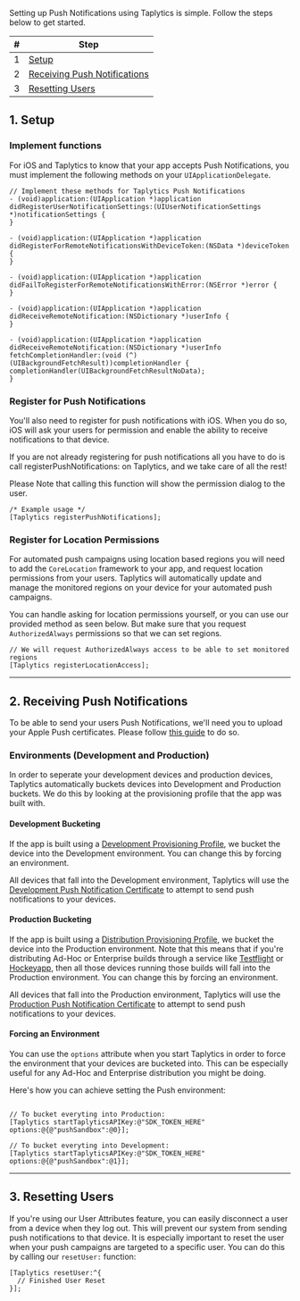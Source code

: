 Setting up Push Notifications using Taplytics is simple. Follow the steps below to get started.

| # | Step |
| --- | --- |
| 1 | [Setup](#1-setup) |
| 2 | [Receiving Push Notifications](#2-receiving-push-notifications) |
| 3 | [Resetting Users](#3-resetting-users) |

## 1. Setup

### Implement functions
For iOS and Taplytics to know that your app accepts Push Notifications, you must implement the following methods on your  `UIApplicationDelegate`.

```objc
// Implement these methods for Taplytics Push Notifications
- (void)application:(UIApplication *)application
didRegisterUserNotificationSettings:(UIUserNotificationSettings *)notificationSettings {
}
 
- (void)application:(UIApplication *)application didRegisterForRemoteNotificationsWithDeviceToken:(NSData *)deviceToken {
}
 
- (void)application:(UIApplication *)application didFailToRegisterForRemoteNotificationsWithError:(NSError *)error {
}
 
- (void)application:(UIApplication *)application didReceiveRemoteNotification:(NSDictionary *)userInfo {
}
 
- (void)application:(UIApplication *)application didReceiveRemoteNotification:(NSDictionary *)userInfo
fetchCompletionHandler:(void (^)(UIBackgroundFetchResult))completionHandler {
completionHandler(UIBackgroundFetchResultNoData);
}
```

### Register for Push Notifications

You'll also need to register for push notifications with iOS. When you do so, iOS will ask your users for permission and enable the ability to receive notifications to that device.

If you are not already registering for push notifications all you have to do is call registerPushNotifications: on Taplytics, and we take care of all the rest!

Please Note that calling this function will show the permission dialog to the user.

```objc
/* Example usage */
[Taplytics registerPushNotifications];
```

### Register for Location Permissions

For automated push campaigns using location based regions you will need to add the `CoreLocation` framework to your app, and request location permissions from your users. Taplytics will automatically update and manage the monitored regions on your device for your automated push campaigns.

You can handle asking for location permissions yourself, or you can use our provided method as seen below. But make sure that you request `AuthorizedAlways` permissions so that we can set regions.

```objc 
// We will request AuthorizedAlways access to be able to set monitored regions
[Taplytics registerLocationAccess];
```

---

## 2. Receiving Push Notifications

To be able to send your users Push Notifications, we'll need you to upload your Apple Push certificates. Please follow [this guide](https://taplytics.com/docs/guides/push-notifications/apple-push-certificates) to do so.

### Environments (Development and Production)

In order to seperate your development devices and production devices, Taplytics automatically buckets devices into Development and Production buckets. We do this by looking at the provisioning profile that the app was built with.

#### Development Bucketing

If the app is built using a [Development Provisioning Profile](https://developer.apple.com/library/ios/documentation/IDEs/Conceptual/AppStoreDistributionTutorial/CreatingYourTeamProvisioningProfile/CreatingYourTeamProvisioningProfile.html), we bucket the device into the Development environment. You can change this by forcing an environment.

All devices that fall into the Development environment, Taplytics will use the [Development Push Notification Certificate](https://developer.apple.com/library/ios/documentation/IDEs/Conceptual/AppDistributionGuide/ConfiguringPushNotifications/ConfiguringPushNotifications.html) to attempt to send push notifications to your devices.

#### Production Bucketing

If the app is built using a [Distribution Provisioning Profile](https://developer.apple.com/library/ios/documentation/IDEs/Conceptual/AppDistributionGuide/TestingYouriOSApp/TestingYouriOSApp.html), we bucket the device into the Production environment. Note that this means that if you're distributing Ad-Hoc or Enterprise builds through a service like [Testflight](https://developer.apple.com/testflight/) or [Hockeyapp](http://hockeyapp.net/features/), then all those devices running those builds will fall into the Production environment. You can change this by forcing an environment.

All devices that fall into the Production environment, Taplytics will use the [Production Push Notification Certificate](https://developer.apple.com/library/ios/documentation/IDEs/Conceptual/AppDistributionGuide/ConfiguringPushNotifications/ConfiguringPushNotifications.html) to attempt to send push notifications to your devices.

#### Forcing an Environment

You can use the `options` attribute when you start Taplytics in order to force the environment that your devices are bucketed into. This can be especially useful for any Ad-Hoc and Enterprise distribution you might be doing.

Here's how you can achieve setting the Push environment:

```objc

// To bucket everyting into Production:
[Taplytics startTaplyticsAPIKey:@"SDK_TOKEN_HERE" options:@{@"pushSandbox":@0}];

// To bucket everyting into Development:
[Taplytics startTaplyticsAPIKey:@"SDK_TOKEN_HERE" options:@{@"pushSandbox":@1}];
```

---

## 3. Resetting Users

If you're using our User Attributes feature, you can easily disconnect a user from a device when they log out. This will prevent our system from sending push notifications to that device. It is especially important to reset the user when your push campaigns are targeted to a specific user. You can do this by calling our `resetUser:` function:

```objc
[Taplytics resetUser:^{
  // Finished User Reset
}];
```
    
